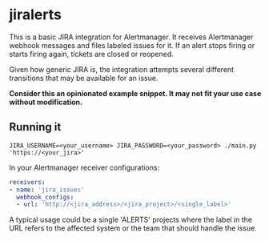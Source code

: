 # jiralerts

This is a basic JIRA integration for Alertmanager. It receives Alertmanager webhook messages
and files labeled issues for it. If an alert stops firing or starts firing again, tickets
are closed or reopened.

Given how generic JIRA is, the integration attempts several different transitions
that may be available for an issue.

__Consider this an opinionated example snippet. It may not fit your use case without modification.__

## Running it

```
JIRA_USERNAME=<your_username> JIRA_PASSWORD=<your_password> ./main.py 'https://<your_jira>'
```

In your Alertmanager receiver configurations:

```yaml
receivers:
- name: 'jira_issues'
  webhook_configs:
  - url: 'http://<jira_address>/<jira_project>/<single_label>'
```

A typical usage could be a single 'ALERTS' projects where the label in the URL
refers to the affected system or the team that should handle the issue.
